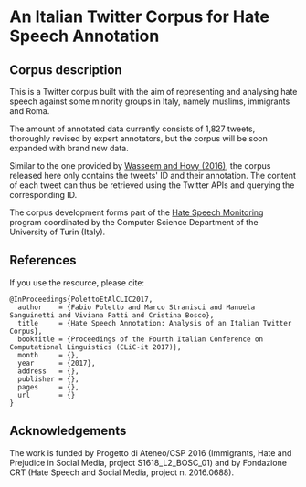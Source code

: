 # An Italian Twitter Corpus for Hate Speech Annotation

## Corpus description

This is a Twitter corpus built with the aim of representing and analysing hate speech against some minority groups in Italy, namely muslims, immigrants and Roma.  

The amount of annotated data currently consists of 1,827 tweets, thoroughly revised by expert annotators, but the corpus will be soon expanded with brand new data.

Similar to the one provided by [Wasseem and Hovy (2016)](https://github.com/ZeerakW/hatespeech), the corpus released here only contains the tweets' ID and their annotation. The content of each tweet can thus be retrieved using the Twitter APIs and querying the corresponding ID.

The corpus development forms part of the [Hate Speech Monitoring](http://hatespeech.di.unito.it/) program coordinated by the Computer Science Department of the University of Turin (Italy).

## References

If you use the resource, please cite:

~~~
@InProceedings{PolettoEtAlCLIC2017,
  author    = {Fabio Poletto and Marco Stranisci and Manuela Sanguinetti and Viviana Patti and Cristina Bosco},
  title     = {Hate Speech Annotation: Analysis of an Italian Twitter Corpus},
  booktitle = {Proceedings of the Fourth Italian Conference on Computational Linguistics (CLiC-it 2017)},
  month     = {},
  year      = {2017},
  address   = {},
  publisher = {},
  pages     = {},
  url       = {}
}
~~~


## Acknowledgements
The work is funded by Progetto di Ateneo/CSP 2016 (Immigrants, Hate and Prejudice in Social Media, project S1618_L2_BOSC_01) and by Fondazione CRT (Hate Speech and Social Media, project n. 2016.0688).
